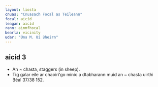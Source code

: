 ```yaml
---
layout: liosta
cnuas: "Cnuasach Focal as Teileann"
focal: aicíd
leagan: aicíd
rann: ainmfhocal
bearla: vicinity
udar: "Úna M. Uí Bheirn"
---
```

## aicíd 3

* An ~ chasta, staggers (in sheep).
*  Tig galar eile ar chaoiri'go minic a dtabharann muid an ~ chasta uirthi Béal 37/38 152.

